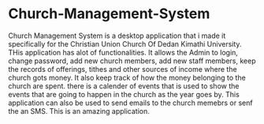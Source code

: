 # Church-Management-System
Church Management System is a desktop application that i made it specifically for the Christian Union Church Of Dedan Kimathi University. THis application has alot of functionalities. It allows the Admin to login, change password, add new church members, add new staff members, keep the records of offerings, tithes and other sources of income where the church gots money. It also keep track of how the money belonging to the church are spent. there is a calender of events that is used to show the events that are going to happen in the church as the year goes by. This application can also be used to send emails to the church memebrs or senf the an SMS. This is an amazing application.
